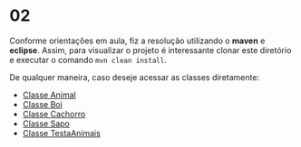 # 02

Conforme orientações em aula, fiz a resolução utilizando o **maven** e **eclipse**. Assim, para visualizar o projeto é interessante clonar este diretório e executar o comando `mvn clean install`.

De qualquer maneira, caso deseje acessar as classes diretamente:

- [Classe Animal](https://github.com/lucabenetti/poo-2020-01/blob/master/pratica/02/src/main/java/pratica02/exercicio02/Animal.java)
- [Classe Boi](https://github.com/lucabenetti/poo-2020-01/blob/master/pratica/02/src/main/java/pratica02/exercicio02/Boi.java)
- [Classe Cachorro](https://github.com/lucabenetti/poo-2020-01/blob/master/pratica/02/src/main/java/pratica02/exercicio02/Cachorro.java)
- [Classe Sapo](https://github.com/lucabenetti/poo-2020-01/blob/master/pratica/02/src/main/java/pratica02/exercicio02/Sapo.java)
- [Classe TestaAnimais](https://github.com/lucabenetti/poo-2020-01/blob/master/pratica/02/src/main/java/pratica02/exercicio02/TestaAnimais.java)
